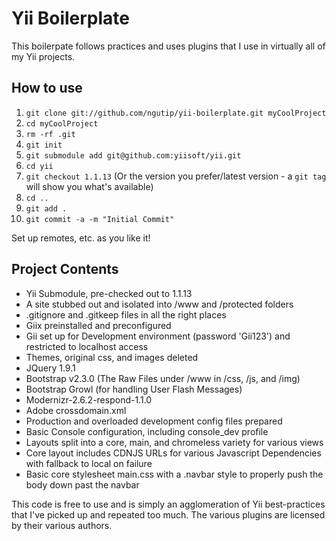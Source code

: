 # Yii Boilerplate
This boilerpate follows practices and uses plugins that I use in virtually all of my Yii projects.

## How to use
1. `git clone git://github.com/ngutip/yii-boilerplate.git myCoolProject`
2. `cd myCoolProject`
3. `rm -rf .git`
4. `git init`
5. `git submodule add git@github.com:yiisoft/yii.git`
6. `cd yii`
7. `git checkout 1.1.13` (Or the version you prefer/latest version - a `git tag` will show you what's available)
8. `cd ..`
9. `git add .`
10. `git commit -a -m "Initial Commit"`

Set up remotes, etc. as you like it!


## Project Contents
* Yii Submodule, pre-checked out to 1.1.13
* A site stubbed out and isolated into /www and /protected folders
* .gitignore and .gitkeep files in all the right places
* Giix preinstalled and preconfigured
* Gii set up for Development environment (password 'Gii123') and restricted to localhost access
* Themes, original css, and images deleted
* JQuery 1.9.1
* Bootstrap v2.3.0 (The Raw Files under /www in /css, /js, and /img)
* Bootstrap Growl (for handling User Flash Messages)
* Modernizr-2.6.2-respond-1.1.0
* Adobe crossdomain.xml
* Production and overloaded development config files prepared
* Basic Console configuration, including console_dev profile
* Layouts split into a core, main, and chromeless variety for various views
* Core layout includes CDNJS URLs for various Javascript Dependencies with fallback to local on failure
* Basic core stylesheet main.css with a .navbar style to properly push the body down past the navbar

This code is free to use and is simply an agglomeration of Yii best-practices that I've picked up and repeated too much.
The various plugins are licensed by their various authors.